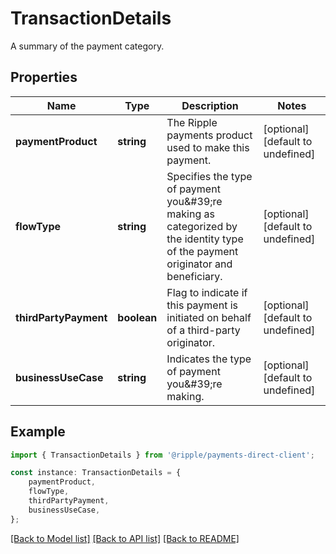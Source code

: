 # TransactionDetails

A summary of the payment category.

## Properties

Name | Type | Description | Notes
------------ | ------------- | ------------- | -------------
**paymentProduct** | **string** | The Ripple payments product used to make this payment. | [optional] [default to undefined]
**flowType** | **string** | Specifies the type of payment you\&#39;re making as categorized by the identity type of the payment originator and beneficiary. | [optional] [default to undefined]
**thirdPartyPayment** | **boolean** | Flag to indicate if this payment is initiated on behalf of a third-party originator. | [optional] [default to undefined]
**businessUseCase** | **string** | Indicates the type of payment you\&#39;re making. | [optional] [default to undefined]

## Example

```typescript
import { TransactionDetails } from '@ripple/payments-direct-client';

const instance: TransactionDetails = {
    paymentProduct,
    flowType,
    thirdPartyPayment,
    businessUseCase,
};
```

[[Back to Model list]](../README.md#documentation-for-models) [[Back to API list]](../README.md#documentation-for-api-endpoints) [[Back to README]](../README.md)
